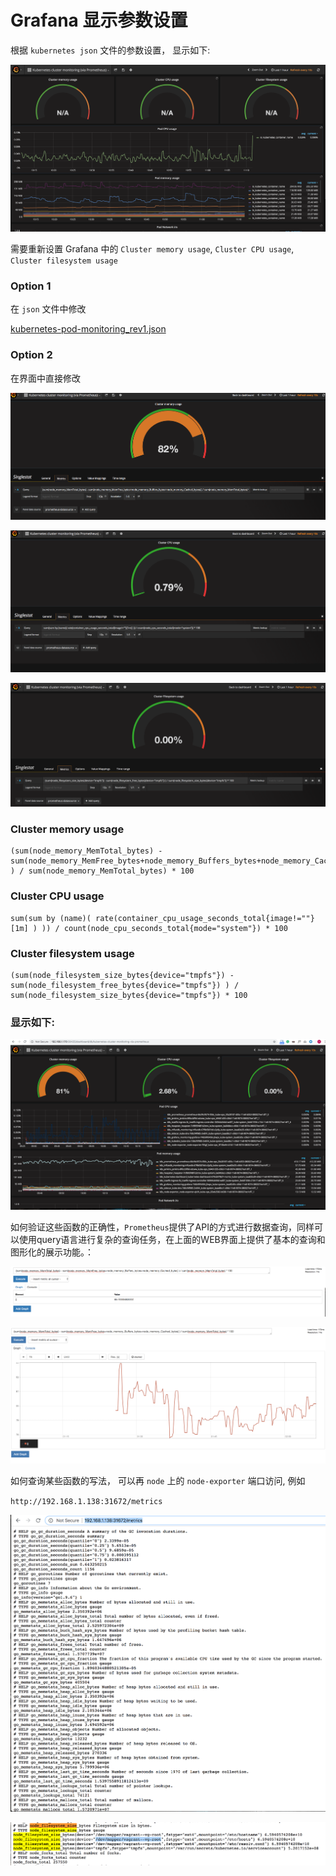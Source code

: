 # Grafana 显示参数设置

根据 `kubernetes json` 文件的参数设置， 显示如下:

![Alt Image Text](images/1_7.jpg "Body image")

需要重新设置 Grafana 中的 `Cluster memory usage`, `Cluster CPU usage`, `Cluster filesystem usage`


### Option 1 

在 `json` 文件中修改

[kubernetes-pod-monitoring_rev1.json](kubernetes-pod-monitoring_rev1.json)


### Option 2

在界面中直接修改

![Alt Image Text](images/3_1.jpg "Body image")

![Alt Image Text](images/3_2.jpg "Body image")

![Alt Image Text](images/3_7.jpg "Body image")

### Cluster memory usage

```
(sum(node_memory_MemTotal_bytes) - sum(node_memory_MemFree_bytes+node_memory_Buffers_bytes+node_memory_Cached_bytes) ) / sum(node_memory_MemTotal_bytes) * 100
```

### Cluster CPU usage

```
sum(sum by (name)( rate(container_cpu_usage_seconds_total{image!=""}[1m] ) )) / count(node_cpu_seconds_total{mode="system"}) * 100
```

### Cluster filesystem usage

```
(sum(node_filesystem_size_bytes{device="tmpfs"}) - sum(node_filesystem_free_bytes{device="tmpfs"}) ) / sum(node_filesystem_size_bytes{device="tmpfs"}) * 100
```


### 显示如下:

![Alt Image Text](images/3_3.jpg "Body image")


如何验证这些函数的正确性，`Prometheus`提供了API的方式进行数据查询，同样可以使用query语言进行复杂的查询任务，在上面的WEB界面上提供了基本的查询和图形化的展示功能。：

![Alt Image Text](images/3_4.jpg "Body image")

![Alt Image Text](images/3_5.jpg "Body image")


如何查询某些函数的写法， 可以再 `node` 上的 `node-exporter` 端口访问, 例如 

`http://192.168.1.138:31672/metrics`

![Alt Image Text](images/3_6.jpg "Body image")

![Alt Image Text](images/3_8.jpg "Body image")